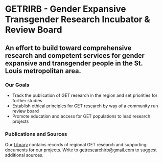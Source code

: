 # GETRIRB - Gender Expansive Transgender Research Incubator & Review Board

##  An effort to build toward comprehensive research and competent services for gender expansive and transgender people in the St. Louis metropolitan area.

### Our Goals
* Track the publication of GET research in the region and set priorities for further studies
* Establish ethical principles for GET research by way of a community run review board
* Promote education and access for GET populations to lead research projects

### Publications and Sources
Our [Library](https://www.zotero.org/groups/2328553/getrirb/items) contains records of regional GET research and supporting documents for our projects. Write to [getresearchirb@gmail.com](mailto:getresearchirb@gmail.com) to suggest additional sources.

